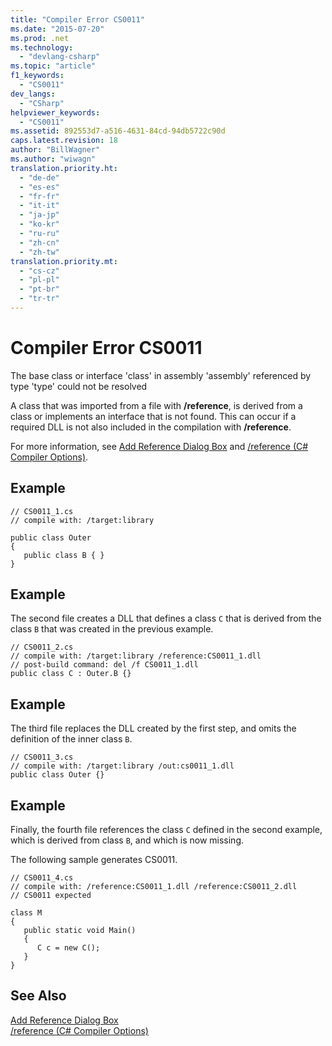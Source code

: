 ```yaml
---
title: "Compiler Error CS0011"
ms.date: "2015-07-20"
ms.prod: .net
ms.technology: 
  - "devlang-csharp"
ms.topic: "article"
f1_keywords: 
  - "CS0011"
dev_langs: 
  - "CSharp"
helpviewer_keywords: 
  - "CS0011"
ms.assetid: 892553d7-a516-4631-84cd-94db5722c90d
caps.latest.revision: 18
author: "BillWagner"
ms.author: "wiwagn"
translation.priority.ht: 
  - "de-de"
  - "es-es"
  - "fr-fr"
  - "it-it"
  - "ja-jp"
  - "ko-kr"
  - "ru-ru"
  - "zh-cn"
  - "zh-tw"
translation.priority.mt: 
  - "cs-cz"
  - "pl-pl"
  - "pt-br"
  - "tr-tr"
---
```

# Compiler Error CS0011
The base class or interface 'class' in assembly 'assembly' referenced by type 'type' could not be resolved  
  
 A class that was imported from a file with **/reference**, is derived from a class or implements an interface that is not found. This can occur if a required DLL is not also included in the compilation with **/reference**.  
  
 For more information, see [Add Reference Dialog Box](http://msdn.microsoft.com/en-us/2feb0fe2-0805-4cc9-8cba-b0315849dfb7) and [/reference (C# Compiler Options)](../../csharp/language-reference/compiler-options/reference-compiler-option.md).  
  
## Example  
  
```  
// CS0011_1.cs  
// compile with: /target:library  
  
public class Outer   
{  
   public class B { }  
}  
```  
  
## Example  
 The second file creates a DLL that defines a class `C` that is derived from the class `B` that was created in the previous example.  
  
```  
// CS0011_2.cs  
// compile with: /target:library /reference:CS0011_1.dll  
// post-build command: del /f CS0011_1.dll  
public class C : Outer.B {}  
```  
  
## Example  
 The third file replaces the DLL created by the first step, and omits the definition of the inner class `B`.  
  
```  
// CS0011_3.cs  
// compile with: /target:library /out:cs0011_1.dll  
public class Outer {}  
```  
  
## Example  
 Finally, the fourth file references the class `C` defined in the second example, which is derived from class `B`, and which is now missing.  
  
 The following sample generates CS0011.  
  
```  
// CS0011_4.cs  
// compile with: /reference:CS0011_1.dll /reference:CS0011_2.dll  
// CS0011 expected  
  
class M  
{  
   public static void Main()  
   {  
      C c = new C();  
   }  
}  
```  
  
## See Also  
 [Add Reference Dialog Box](http://msdn.microsoft.com/en-us/2feb0fe2-0805-4cc9-8cba-b0315849dfb7)   
 [/reference (C# Compiler Options)](../../csharp/language-reference/compiler-options/reference-compiler-option.md)
